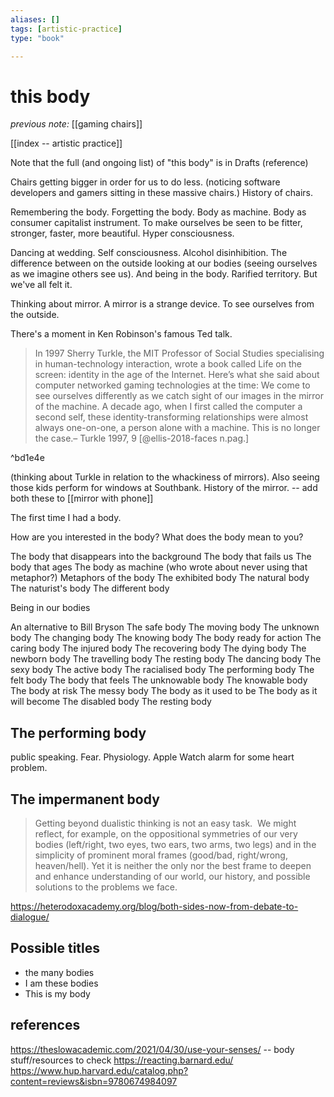 ```yaml
---
aliases: []
tags: [artistic-practice]
type: "book"

---
```


# this body

_previous note:_ [[gaming chairs]]

[[index -- artistic practice]]

Note that the full (and ongoing list) of "this body" is in Drafts (reference)

Chairs getting bigger in order for us to do less. (noticing software developers and gamers sitting in these massive chairs.)
History of chairs. 

Remembering the body. Forgetting the body. Body as machine. Body as consumer capitalist instrument. To make ourselves be seen to be fitter, stronger, faster, more beautiful. Hyper consciousness. 

Dancing at wedding. Self consciousness. Alcohol disinhibition. The difference between on the outside looking at our bodies (seeing ourselves as we imagine others see us). And being in the body. Rarified territory. But we've all felt it. 

Thinking about mirror. A mirror is a strange device. To see ourselves from the outside. 

There's a moment in Ken Robinson's famous Ted talk. 


>In 1997 Sherry Turkle, the MIT Professor of Social Studies specialising in human-technology interaction, wrote a book called Life on the screen: identity in the age of the Internet. Here’s what she said about computer networked gaming technologies at the time:
>We come to see ourselves differently as we catch sight of our images in the mirror of the machine. A decade ago, when I first called the computer a second self, these identity-transforming relationships were almost always one-on-one, a person alone with a machine. This is no longer the case.– Turkle 1997, 9 [@ellis-2018-faces n.pag.]

^bd1e4e

(thinking about Turkle in relation to the whackiness of mirrors). Also seeing those kids perform for windows at Southbank. History of the mirror. -- add both these to [[mirror with phone]]

The first time I had a body. 

How are you interested in the body?
What does the body mean to you? 

The body that disappears into the background
The body that fails us
The body that ages 
The body as machine (who wrote about never using that metaphor?)
Metaphors of the body
The exhibited body
The natural body
The naturist's body
The different body 

Being in our bodies

An alternative to Bill Bryson
The safe body
The moving body
The unknown body
The changing body
The knowing body 
The body ready for action
The caring body 
The injured body
The recovering body
The dying body
The newborn body 
The travelling body
The resting body 
The dancing body
The sexy body 
The active body 
The racialised body
The performing body
The felt body
The body that feels
The unknowable body
The knowable body
The body at risk
The messy body
The body as it used to be
The body as it will become
The disabled body
The resting body

## The performing body
public speaking. Fear. Physiology. Apple Watch alarm for some heart problem.

## The impermanent body

>Getting beyond dualistic thinking is not an easy task.  We might reflect, for example, on the oppositional symmetries of our very bodies (left/right, two eyes, two ears, two arms, two legs) and in the simplicity of prominent moral frames (good/bad, right/wrong, heaven/hell). Yet it is neither the only nor the best frame to deepen and enhance understanding of our world, our history, and possible solutions to the problems we face. 

https://heterodoxacademy.org/blog/both-sides-now-from-debate-to-dialogue/

## Possible titles
- the many bodies
- I am these bodies
- This is my body 

## references


https://theslowacademic.com/2021/04/30/use-your-senses/ -- body stuff/resources to check
https://reacting.barnard.edu/
https://www.hup.harvard.edu/catalog.php?content=reviews&isbn=9780674984097
